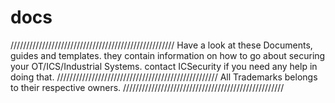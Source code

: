 # docs
////////////////////////////////////////////////////
Have a look at these Documents, guides and templates.
they contain information on how to go about securing your OT/ICS/Industrial Systems.
contact ICSecurity if you need any help in doing that.
///////////////////////////////////////////////////
All Trademarks belongs to their respective owners.
///////////////////////////////////////////////////
